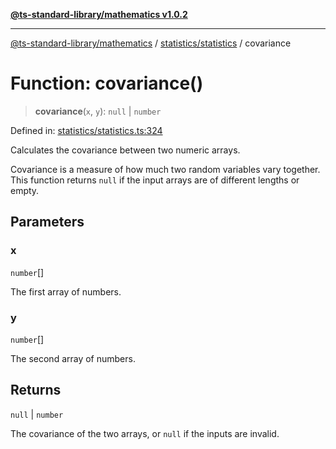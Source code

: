 [**@ts-standard-library/mathematics v1.0.2**](../../../README.md)

***

[@ts-standard-library/mathematics](../../../README.md) / [statistics/statistics](../README.md) / covariance

# Function: covariance()

> **covariance**(`x`, `y`): `null` \| `number`

Defined in: [statistics/statistics.ts:324](https://github.com/gabaudette/ts-stdlib/blob/4a412e6fb273dc9fcab54b84c05921f52dac4b3f/packages/mathematics/src/statistics/statistics.ts#L324)

Calculates the covariance between two numeric arrays.

Covariance is a measure of how much two random variables vary together.
This function returns `null` if the input arrays are of different lengths or empty.

## Parameters

### x

`number`[]

The first array of numbers.

### y

`number`[]

The second array of numbers.

## Returns

`null` \| `number`

The covariance of the two arrays, or `null` if the inputs are invalid.
